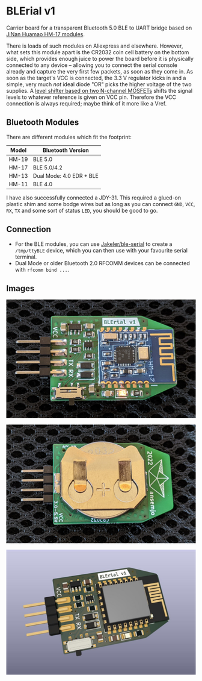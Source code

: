 # BLErial v1

Carrier board for a transparent Bluetooth 5.0 BLE to UART bridge based on [JiNan Huamao HM-17 modules](http://www.jnhuamao.cn/bluetooth.asp).

There is loads of such modules on Aliexpress and elsewhere. However, what sets this module apart is the CR2032 coin cell battery on the bottom side, which provides enough juice to power the board before it is physically connected to any device – allowing you to connect the serial console already and capture the very first few packets, as soon as they come in. As soon as the target's VCC is connected, the 3.3 V regulator kicks in and a simple, very much *not* ideal diode "OR" picks the higher voltage of the two supplies. A [level shifter based on two N-channel MOSFETs](https://cdn-shop.adafruit.com/datasheets/AN10441.pdf) shifts the signal levels to whatever reference is given on VCC pin. Therefore the VCC connection is always required; maybe think of it more like a Vref.

## Bluetooth Modules

There are different modules which fit the footprint:

| Model | Bluetooth Version        |
| ----- | ------------------------ |
| HM-19 | BLE 5.0                  |
| HM-17 | BLE 5.0/4.2              |
| HM-13 | Dual Mode: 4.0 EDR + BLE |
| HM-11 | BLE 4.0                  |

I have also successfully connected a JDY-31. This required a glued-on plastic shim and some bodge wires but as long as you can connect `GND`, `VCC`, `RX`, `TX` and some sort of status `LED`, you should be good to go.

## Connection

* For the BLE modules, you can use [Jakeler/ble-serial](https://github.com/Jakeler/ble-serial) to create a `/tmp/ttyBLE` device, which you can then use with your favourite serial terminal.
* Dual Mode or older Bluetooth 2.0 RFCOMM devices can be connected with `rfcomm bind ...`.

## Images

![](images/photo-top.jpg)

![](images/photo-bottom.jpg)

![](images/render-top.jpg)
